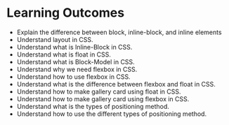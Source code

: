 
# Learning Outcomes 

* Explain the difference between block, inline-block, and inline elements
* Understand layout in CSS.
* Understand what is Inline-Block in CSS.
* Understand what is float in CSS.
* Understand what is Block-Model in CSS.
* Understand why we need flexbox in CSS.
* Understand how to use flexbox in CSS.
* Understand what is the difference between flexbox and float in CSS.
* Understand how to make gallery card using float in CSS.
* Understand how to make gallery card using flexbox in CSS.
* Understand what is the types of positioning method.
* Understand how to use the different types of positioning method.